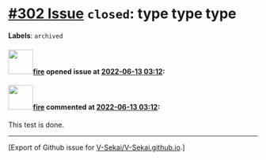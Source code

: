 # [\#302 Issue](https://github.com/V-Sekai/V-Sekai.github.io/issues/302) `closed`: type type type
**Labels**: `archived`


#### <img src="https://avatars.githubusercontent.com/u/32321?u=c2e06a3d2b49a467aa907e54aa259516440267cc&v=4" width="50">[fire](https://github.com/fire) opened issue at [2022-06-13 03:12](https://github.com/V-Sekai/V-Sekai.github.io/issues/302):



#### <img src="https://avatars.githubusercontent.com/u/32321?u=c2e06a3d2b49a467aa907e54aa259516440267cc&v=4" width="50">[fire](https://github.com/fire) commented at [2022-06-13 03:12](https://github.com/V-Sekai/V-Sekai.github.io/issues/302#issuecomment-1153414759):

This test is done.


-------------------------------------------------------------------------------



[Export of Github issue for [V-Sekai/V-Sekai.github.io](https://github.com/V-Sekai/V-Sekai.github.io).]

